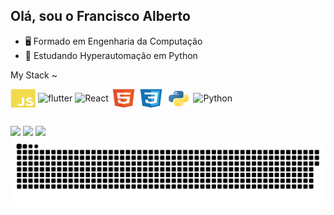 ## Olá, sou o Francisco Alberto

- 🖥️ Formado em Engenharia da Computação
- 🌱 Estudando Hyperautomação em Python

My Stack ~
<div style="display: inline_block">
  <img align="center" alt="Js" height="30" width="40" src="https://raw.githubusercontent.com/devicons/devicon/master/icons/javascript/javascript-plain.svg">
  <img align="center" alt="flutter" height="30" width="40" src="https://cdn.jsdelivr.net/gh/devicons/devicon@latest/icons/flutter/flutter-original.svg" />      
  <img align="center" alt="React" height="30" width="40" src="https://cdn.jsdelivr.net/gh/devicons/devicon@latest/icons/dart/dart-original.svg" />        
  <img align="center" alt="HTML" height="30" width="40" src="https://raw.githubusercontent.com/devicons/devicon/master/icons/html5/html5-original.svg">
  <img align="center" alt="CSS" height="30" width="40" src="https://raw.githubusercontent.com/devicons/devicon/master/icons/css3/css3-original.svg">
  <img align="center" alt="Python" height="30" width="40" src="https://raw.githubusercontent.com/devicons/devicon/master/icons/python/python-original.svg">
  <img align="center" alt="Python" height="30" width="40" src="https://cdn.jsdelivr.net/gh/devicons/devicon@latest/icons/docker/docker-plain.svg" />
          
</div>
  
  ##
  
<div> 
  <a href="https://equipejobs-zlacademy.blogspot.com" target="_blank"><img src="https://img.shields.io/badge/Blogger-F57D00?style=for-the-badge&logo=blogger&logoColor=white" target="_blank"></a>
  <a href = "mailto:francisco.alberto@ifam.edu.br"><img src="https://img.shields.io/badge/-Gmail-%23333?style=for-the-badge&logo=gmail&logoColor=white" target="_blank"></a>
  <a href="https://www.linkedin.com/in/francisco-alberto-dev/" target="_blank"><img src="https://img.shields.io/badge/-LinkedIn-%230077B5?style=for-the-badge&logo=linkedin&logoColor=white" target="_blank"></a> 
  
</div>

<picture align="center">
  <source media="(prefers-color-scheme: dark)" srcset="https://raw.githubusercontent.com/francisco-alberto/francisco-alberto/output/github-contribution-grid-snake-dark.svg">
  <source media="(prefers-color-scheme: light)" srcset="https://raw.githubusercontent.com/francisco-alberto/francisco-alberto/output/github-contribution-grid-snake-dark.svg">
  <img align="center" alt="github contribution grid snake animation" src="https://raw.githubusercontent.com/francisco-alberto/francisco-alberto/output/github-contribution-grid-snake.svg">
</picture>
